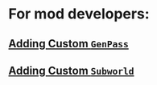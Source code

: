 # For mod developers:

## [Adding Custom `GenPass`](README_GENPASS.md)
## [Adding Custom `Subworld`](README_SUBWORLD.md)
